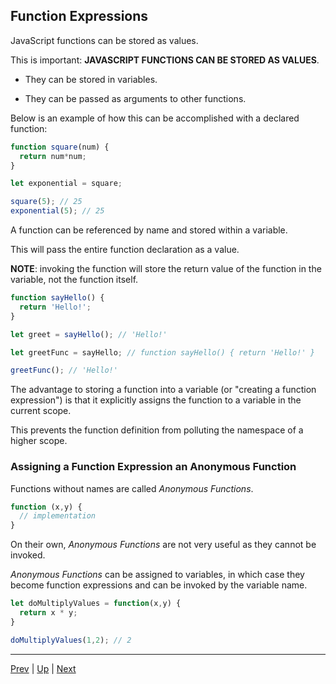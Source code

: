 ## Function Expressions

JavaScript functions can be stored as values.

This is important: **JAVASCRIPT FUNCTIONS CAN BE STORED AS VALUES**.

* They can be stored in variables.

* They can be passed as arguments to other functions.

Below is an example of how this can be accomplished with a declared function:

```javascript
function square(num) {
  return num*num;
}

let exponential = square;

square(5); // 25
exponential(5); // 25

```

A function can be referenced by name and stored within a variable. 

This will pass the entire function declaration as a value.

**NOTE**: invoking the function will store the return value of the function in the variable, not the function itself.

```javascript
function sayHello() {
  return 'Hello!';
}

let greet = sayHello(); // 'Hello!'

let greetFunc = sayHello; // function sayHello() { return 'Hello!' }

greetFunc(); // 'Hello!'
```

The advantage to storing a function into a variable (or "creating a function expression") is that it explicitly assigns the function to a variable in the current scope. 

This prevents the function definition from polluting the namespace of a higher scope.

### Assigning a Function Expression an Anonymous Function

Functions without names are called *Anonymous Functions*.

```js
function (x,y) {
  // implementation
}
```

On their own, *Anonymous Functions* are not very useful as they cannot be invoked.

*Anonymous Functions* can be assigned to variables, in which case they become function expressions and can be invoked by the variable name.

```js
let doMultiplyValues = function(x,y) {
  return x * y;
}

doMultiplyValues(1,2); // 2
```

<hr>

[Prev](parameters.md) | [Up](README.md) | [Next](scope.md)

